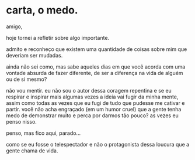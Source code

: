 # carta, o medo.

amigo,

hoje tornei a refletir sobre algo importante.

admito e reconheço que existem uma quantidade de coisas sobre mim que deveriam ser mudadas. 

ainda não sei como, mas sabe aqueles dias em que você acorda com uma vontade absurda de fazer diferente, de ser a diferença na vida de alguém ou de si mesmo? 

não vou mentir. eu não sou o autor dessa coragem repentina e se eu respirar e inspirar mais algumas vezes a ideia vai fugir da minha mente, assim como todas as vezes que eu fugi de tudo que pudesse me cativar e partir. você não acha engraçado \(em um humor cruel\) que a gente tenha medo de demonstrar muito e perca por darmos tão pouco? as vezes eu penso nisso. 

penso, mas fico aqui, parado...

como se eu fosse o telespectador e não o protagonista dessa loucura que a gente chama de vida.


